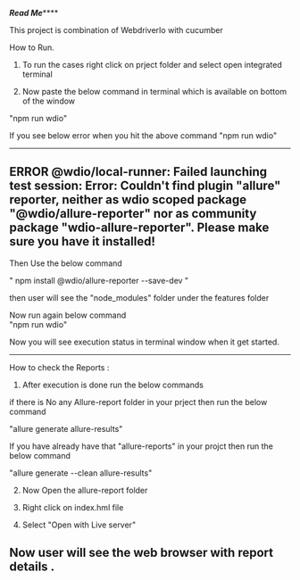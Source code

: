 *************Read Me*****************

This project is combination of WebdriverIo with cucumber

 

How to Run. 



1) To  run the cases right click on prject folder and select open integrated terminal 

2) Now paste the below command in terminal which is available on bottom of the window

"npm run wdio"


If you see below error when you hit the above command  "npm run wdio"

-----------------------------------------------------------------------------------------------------
ERROR @wdio/local-runner: Failed launching test session: Error: Couldn't find plugin "allure" reporter, neither as wdio scoped package "@wdio/allure-reporter" nor as community package "wdio-allure-reporter". Please make sure you have it installed!
------------------------------------------------------------------------------------------------------


Then Use the below command 

" npm install @wdio/allure-reporter --save-dev "

then user will see the "node_modules" folder under the features folder

Now run again below  command  
"npm run wdio"

Now you will see execution status  in terminal window when it get started.

-----------------------------------------------------------------------



How to check the Reports :

1) After execution is done run the below commands 

if there is No any Allure-report folder in your prject  then run the below command

"allure generate allure-results"

If you have already have that  "allure-reports" in your projct then run the below command

"allure generate --clean allure-results"

2) Now Open the allure-report folder 

3) Right click on index.hml file

4) Select "Open with Live server"


Now user will see the web browser with report details .
---------------------------------------------------------------------------------------------